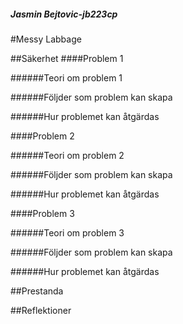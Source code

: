 ##### _Jasmin Bejtovic-jb223cp_

#Messy Labbage

##Säkerhet
####Problem 1

######Teori om problem 1

######Följder som problem kan skapa

######Hur problemet kan åtgärdas

####Problem 2

######Teori om problem 2

######Följder som problem kan skapa

######Hur problemet kan åtgärdas

####Problem 3

######Teori om problem 3

######Följder som problem kan skapa

######Hur problemet kan åtgärdas

##Prestanda

##Reflektioner
